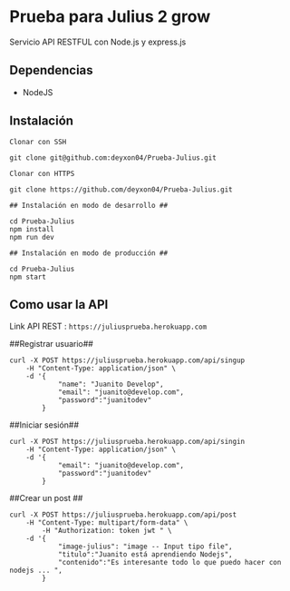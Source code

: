 # Prueba para Julius 2 grow

Servicio API RESTFUL con Node.js y express.js

## Dependencias

- NodeJS

## Instalación

```
Clonar con SSH

git clone git@github.com:deyxon04/Prueba-Julius.git

Clonar con HTTPS

git clone https://github.com/deyxon04/Prueba-Julius.git

## Instalación en modo de desarrollo ##

cd Prueba-Julius
npm install
npm run dev

## Instalación en modo de producción ##

cd Prueba-Julius
npm start

```

## Como usar la API

Link API REST : `https://juliusprueba.herokuapp.com`

##Registrar usuario##

```
curl -X POST https://juliusprueba.herokuapp.com/api/singup
    -H "Content-Type: application/json" \
    -d '{
            "name": "Juanito Develop",
            "email": "juanito@develop.com",
            "password":"juanitodev"
        }
```

##Iniciar sesión##

```
curl -X POST https://juliusprueba.herokuapp.com/api/singin
    -H "Content-Type: application/json" \
    -d '{
            "email": "juanito@develop.com",
            "password":"juanitodev"
        }
```

##Crear un post ##

```
curl -X POST https://juliusprueba.herokuapp.com/api/post
    -H "Content-Type: multipart/form-data" \
        -H "Authorization: token jwt " \
    -d '{
            "image-julius": "image -- Input tipo file",
            "titulo":"Juanito está aprendiendo Nodejs",
            "contenido":"Es interesante todo lo que puedo hacer con nodejs ... ",
        }
```
